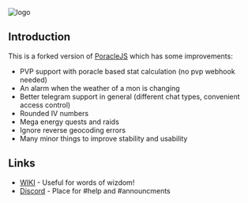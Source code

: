 ![logo](https://raw.githubusercontent.com/BoxService/PoracleJS/master/docs/_assets/PoracleJS.png)  

## Introduction

This is a forked version of [PoracleJS](https://github.com/KartulUdus/PoracleJS) which has some improvements:

- PVP support with poracle based stat calculation (no pvp webhook needed)
- An alarm when the weather of a mon is changing 
- Better telegram support in general (different chat types, convenient access control)
- Rounded IV numbers
- Mega energy quests and raids
- Ignore reverse geocoding errors
- Many minor things to improve stability and usability

## Links

- [WIKI](hhttps://muckelba.github.io/poracleWiki/) - Useful for words of wizdom!  
- [Discord](https://discord.gg/AathPCp) - Place for #help and #announcments  
